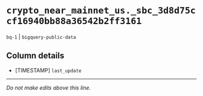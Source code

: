 # `crypto_near_mainnet_us._sbc_3d8d75ccf16940bb88a36542b2ff3161`
`bq-1` | `bigquery-public-data`

## Column details
* [TIMESTAMP] `last_update`

-------------------------------------------------------------------------------
*Do not make edits above this line.*
